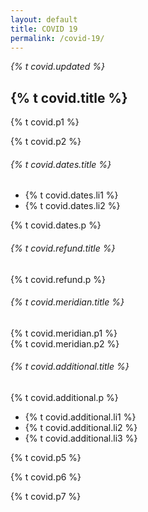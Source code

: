 ```yaml
---
layout: default
title: COVID 19
permalink: /covid-19/
---
```


<div class="content main container-fluid covid">
    <div class="row">
      <div class="col-md">
        <p><i>{% t covid.updated %}</i></p>
        <h2 class="title">{% t covid.title %}</h2>
        <div class="body">
          <p>{% t covid.p1 %}</p>
          <p>{% t covid.p2 %}</p>
          <div class="dates">
              <h6>{% t covid.dates.title %}</h6>
              <ul>
                <li>{% t covid.dates.li1 %}</li>
                <li>{% t covid.dates.li2 %}</li>
              </ul>
              <p>{% t covid.dates.p %}</p>
          </div>
          <h6>{% t covid.refund.title %}</h6>
          <p>{% t covid.refund.p %}</p>
          <h6>{% t covid.meridian.title %}</h6>
          <p>
            {% t covid.meridian.p1 %}<br>
            {% t covid.meridian.p2 %}
          </p>
          <h6>{% t covid.additional.title %}</h6>
          <p>{% t covid.additional.p %}</p>
          <ul>
            <li>{% t covid.additional.li1 %}</li>
            <li>{% t covid.additional.li2 %}</li>
            <li>{% t covid.additional.li3 %}</li>
          </ul>
          <p>{% t covid.p5 %}</p>
          <p>{% t covid.p6 %}</p>
          <p>{% t covid.p7 %}</p>
        </div>
      </div>
    </div>
</div>
